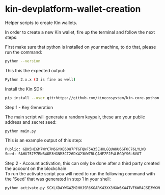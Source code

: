 # kin-devplatform-wallet-creation
Helper scripts to create Kin wallets.

In order to create a new Kin wallet, fire up the terminal and follow the next steps:

First make sure that python is installed on your machine, to do that, please run the command: 
```bash
python --version
```
This this the expected output:
```bash
Python 2.x.x (3 is fine as well)
```

Install the Kin SDK:
```bash
pip install --user git+https://github.com/kinecosystem/kin-core-python.git
```

Step 1 - Key Generation

The main script will generate a random keypair, these are your public address and secret seed:
```bash
python main.py
```

This is an example output of this step:
```bash
Public: GBK5HIGM7WYC7M6GYXE6OH7PTGFQNF5A35EHXLGQUWKU6GFOC76LYLWO
Seed: SAHUI57P7RN64OR3HGNM3CI26DX423KWZBLQAHFZFJP4LRGQYS6L6VOT
```

Step 2 - Account activation, this can only be done after a third party created the account on the blockchain  
To run the activate script you will need to run the following command with the 'Seed' that was generated in step 1 in 
your shell:
```bash
python activate.py SCXLXDAYWGWZMJHHJSR6KGARK43XX3HXW6XW4TVF6WR4JSE3WXVHQIFP
```
